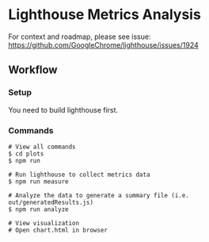 # Lighthouse Metrics Analysis

For context and roadmap, please see issue:
https://github.com/GoogleChrome/lighthouse/issues/1924

## Workflow

### Setup

You need to build lighthouse first.

### Commands

```
# View all commands
$ cd plots
$ npm run

# Run lighthouse to collect metrics data
$ npm run measure

# Analyze the data to generate a summary file (i.e. out/generatedResults.js)
$ npm run analyze

# View visualization
# Open chart.html in browser
```